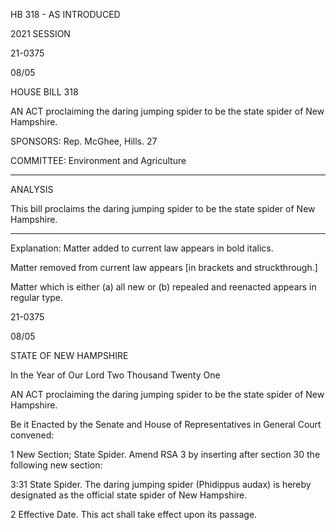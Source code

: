  HB 318 - AS INTRODUCED

 

 

2021 SESSION

 21-0375

 08/05

 

HOUSE BILL 318

 

AN ACT proclaiming the daring jumping spider to be the state spider of New Hampshire.

 

SPONSORS: Rep. McGhee, Hills. 27

 

COMMITTEE: Environment and Agriculture

 

-----------------------------------------------------------------

 

ANALYSIS

 

 This bill proclaims the daring jumping spider to be the state spider of New Hampshire.

 

- - - - - - - - - - - - - - - - - - - - - - - - - - - - - - - - - - - - - - - - - - - - - - - - - - - - - - - - - - - - - - - - - - - - - - - - - - - 

 

Explanation: Matter added to current law appears in bold italics.

 Matter removed from current law appears [in brackets and struckthrough.]

 Matter which is either (a) all new or (b) repealed and reenacted appears in regular type.

 21-0375

 08/05

 

STATE OF NEW HAMPSHIRE

 

In the Year of Our Lord Two Thousand Twenty One

 

AN ACT proclaiming the daring jumping spider to be the state spider of New Hampshire.

 

Be it Enacted by the Senate and House of Representatives in General Court convened:

 

 1 New Section; State Spider. Amend RSA 3 by inserting after section 30 the following new section:

 3:31 State Spider. The daring jumping spider (Phidippus audax) is hereby designated as the official state spider of New Hampshire. 

 2 Effective Date. This act shall take effect upon its passage.


